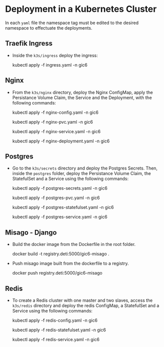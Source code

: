 # Deployment in a Kubernetes Cluster

In each `yaml` file the namespace tag must be edited to the desired namespace to effectuate the deployments.

## Traefik Ingress

- Inside the `k3s/ingress` deploy the ingress:

    kubectl apply -f ingress.yaml -n gic6

## Nginx

- From the `k3s/nginx` directory, deploy the Nginx ConfigMap, apply the Persistance Volume Claim, the Service and the Deployment, with the following commands:

    kubectl apply -f nginx-config.yaml -n gic6

    kubectl apply -f nginx-pvc.yaml -n gic6

    kubectl apply -f nginx-service.yaml -n gic6

    kubectl apply -f nginx-deployment.yaml -n gic6


## Postgres

- Go to the `k3s/secrets` directory and deploy the Postgres Secrets. Then, inside the `postgres` folder, deploy the Persistance Volume Claim, the StatefulSet and a Service using the following commands:


    kubectl apply -f postgres-secrets.yaml -n gic6

    kubectl apply -f postgres-pvc.yaml -n gic6

    kubectl apply -f postgres-statefulset.yaml -n gic6

    kubectl apply -f postgres-service.yaml -n gic6


## Misago - Django

- Build the docker image from the Dockerfile in the root folder.

    docker build -t registry.deti:5000/gic6-misago .

- Push misago image built from the dockerfile to a registry.

    docker push registry.deti:5000/gic6-misago



## Redis

- To create a Redis cluster with one master and two slaves, access the `k3s/redis` directory and deploy the redis ConfigMap, a StatefulSet and a Service using the following commands:

    kubectl apply -f redis-config.yaml -n gic6

    kubectl apply -f redis-statefulset.yaml -n gic6

    kubectl apply -f redis-service.yaml -n gic6
